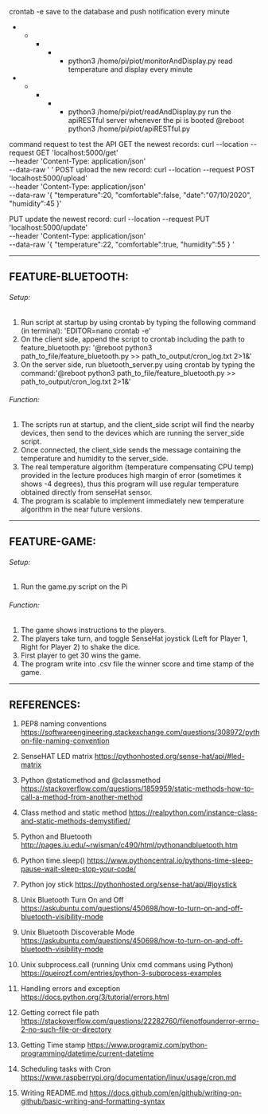 crontab -e
save to the database and push notification every minute
* * * * * python3 /home/pi/piot/monitorAndDisplay.py
read temperature and display every minute
* * * * * python3 /home/pi/piot/readAndDisplay.py
run the apiRESTful server whenever the pi is booted
@reboot python3 /home/pi/piot/apiRESTful.py

command request to test the API
GET the newest records:
  curl --location --request GET 'localhost:5000/get' \
  --header 'Content-Type: application/json' \
  --data-raw '
  '
POST upload the new record:
  curl --location --request POST 'localhost:5000/upload' \
  --header 'Content-Type: application/json' \
  --data-raw '{	
  "temperature":20,
	"comfortable":false,
	"date":"07/10/2020",
	"humidity":45
  }'

PUT update the newest record:
  curl --location --request PUT 'localhost:5000/update' \
  --header 'Content-Type: application/json' \
  --data-raw '{	
	"temperature":22,
	"comfortable":true,
	"humidity":55
  }
  '

----
## FEATURE-BLUETOOTH:
###### Setup: 
1. Run script at startup by using crontab by typing the following command (in terminal): 'EDITOR=nano crontab -e'
2. On the client side, append the script to crontab including the path to feature_bluetooth.py: '@reboot python3 path_to_file/feature_bluetooth.py >> path_to_output/cron_log.txt 2>1&'
3. On the server side, run bluetooth_server.py using crontab by typing the command:'@reboot python3 path_to_file/feature_bluetooth.py >> path_to_output/cron_log.txt 2>1&'

###### Function:
1. The scripts run at startup, and the client_side script will find the nearby devices, then send to the devices which are running the server_side script.
2. Once connected, the client_side sends the message containing the temperature and humidity to the server_side.
3. The real temperature algorithm (temperature compensating CPU temp) provided in the lecture produces high margin of error (sometimes it shows -4 degrees), thus this program will use regular temperature obtained directly from senseHat sensor. 
4. The program is scalable to implement immediately new temperature algorithm in the near future versions.
----
## FEATURE-GAME:
###### Setup: 
1. Run the game.py script on the Pi

###### Function:
1. The game shows instructions to the players.
2. The players take turn, and toggle SenseHat joystick (Left for Player 1, Right for Player 2) to shake the dice.
3. First player to get 30 wins the game.
4. The program write into .csv file the winner score and time stamp of the game.
----
## REFERENCES:
1. PEP8 naming conventions
https://softwareengineering.stackexchange.com/questions/308972/python-file-naming-convention

2. SenseHAT LED matrix
https://pythonhosted.org/sense-hat/api/#led-matrix

3. Python @staticmethod and @classmethod
https://stackoverflow.com/questions/1859959/static-methods-how-to-call-a-method-from-another-method

4. Class method and static method
https://realpython.com/instance-class-and-static-methods-demystified/

5. Python and Bluetooth
http://pages.iu.edu/~rwisman/c490/html/pythonandbluetooth.htm

6. Python time.sleep()
https://www.pythoncentral.io/pythons-time-sleep-pause-wait-sleep-stop-your-code/

7. Python joy stick
https://pythonhosted.org/sense-hat/api/#joystick

8. Unix Bluetooth Turn On and Off
https://askubuntu.com/questions/450698/how-to-turn-on-and-off-bluetooth-visibility-mode

9. Unix Bluetooth Discoverable Mode
https://askubuntu.com/questions/450698/how-to-turn-on-and-off-bluetooth-visibility-mode

10. Unix subprocess.call (running Unix cmd commans using Python)
https://queirozf.com/entries/python-3-subprocess-examples

11. Handling errors and exception
https://docs.python.org/3/tutorial/errors.html

12. Getting correct file path
https://stackoverflow.com/questions/22282760/filenotfounderror-errno-2-no-such-file-or-directory

13. Getting Time stamp
https://www.programiz.com/python-programming/datetime/current-datetime

14. Scheduling tasks with Cron
https://www.raspberrypi.org/documentation/linux/usage/cron.md

15. Writing README.md
https://docs.github.com/en/github/writing-on-github/basic-writing-and-formatting-syntax